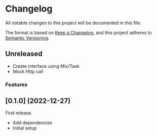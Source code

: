 # Changelog

All notable changes to this project will be documented in this file.

The format is based on [Keep a Changelog](https://keepachangelog.com/en/1.0.0/),
and this project adheres to [Semantic Versioning](https://semver.org/spec/v2.0.0.html).

## Unreleased

- Create interface using Mix/Task
- Mock Http call

### Features

## [0.1.0] (2022-12-27)

First release.

- Add dependencies
- Initial setup